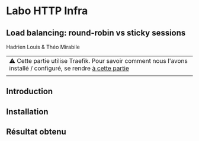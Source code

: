 # Labo HTTP Infra

## Load balancing: round-robin vs sticky sessions

Hadrien Louis & Théo Mirabile

|  |
| -- |
| ⚠ Cette partie utilise Traefik. Pour savoir comment nous l'avons installé / configuré, se rendre [à cette partie](https://github.com/theomi/API-2021-HTTP-Infra/tree/master/traefik) | -- |
|  |

## Introduction

## Installation

## Résultat obtenu